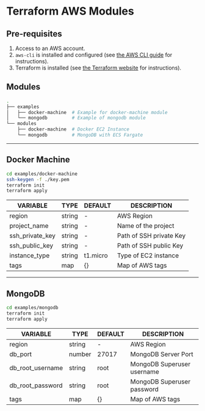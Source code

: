 # Terraform AWS Modules

## Pre-requisites

1. Access to an AWS account.
2. `aws-cli` is installed and configured (see [the AWS CLI guide](https://docs.aws.amazon.com/cli/latest/userguide/install-cliv2.html) for instructions).
3. Terraform is installed (see [the Terraform website](https://www.terraform.io/) for instructions).

## Modules

```bash
.
├── examples
│   ├── docker-machine  # Example for docker-machine module
│   └── mongodb         # Example of mongodb module
└── modules
    ├── docker-machine  # Docker EC2 Instance
    └── mongodb         # MongoDB with ECS Fargate
```

---

## Docker Machine

```bash
cd examples/docker-machine
ssh-keygen -f ./key.pem
terraform init
terraform apply
```

| VARIABLE        | TYPE   | DEFAULT  | DESCRIPTION             |
| --------------- | ------ | -------- | ----------------------- |
| region          | string | -        | AWS Region              |
| project_name    | string | -        | Name of the project     |
| ssh_private_key | string | -        | Path of SSH private Key |
| ssh_public_key  | string | -        | Path of SSH public Key  |
| instance_type   | string | t1.micro | Type of EC2 instance    |
| tags            | map    | {}       | Map of AWS tags         |

---

## MongoDB

```bash
cd examples/mongodb
terraform init
terraform apply
```

| VARIABLE         | TYPE   | DEFAULT | DESCRIPTION                |
| ---------------- | ------ | ------- | -------------------------- |
| region           | string | -       | AWS Region                 |
| db_port          | number | 27017   | MongoDB Server Port        |
| db_root_username | string | root    | MongoDB Superuser username |
| db_root_password | string | root    | MongoDB Superuser password |
| tags             | map    | {}      | Map of AWS tags            |

